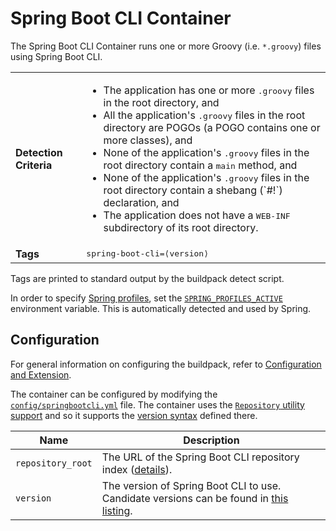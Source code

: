 # Spring Boot CLI Container
The Spring Boot CLI Container runs one or more Groovy (i.e. `*.groovy`) files using Spring Boot CLI.

<table>
  <tr>
    <td><strong>Detection Criteria</strong></td>
    <td><ul>
      <li>The application has one or more <tt>.groovy</tt> files in the root directory, and</li>
      <li>All the application's <tt>.groovy</tt> files in the root directory are POGOs (a POGO contains one or more classes), and</li>
      <li>None of the application's <tt>.groovy</tt> files in the root directory contain a <tt>main</tt> method, and</li>
      <li>None of the application's <tt>.groovy</tt> files in the root directory contain a shebang (`#!`) declaration, and</li>
      <li>The application does not have a <tt>WEB-INF</tt> subdirectory of its root directory.</li>
    </ul></td>
  </tr>
  <tr>
    <td><strong>Tags</strong></td><td><tt>spring-boot-cli=&lang;version&rang;</tt></td>
  </tr>
</table>
Tags are printed to standard output by the buildpack detect script.

In order to specify [Spring profiles][], set the [`SPRING_PROFILES_ACTIVE`][] environment variable.  This is automatically detected and used by Spring.

## Configuration
For general information on configuring the buildpack, refer to [Configuration and Extension][].

The container can be configured by modifying the [`config/springbootcli.yml`][] file.  The container uses the [`Repository` utility support][repositories] and so it supports the [version syntax][] defined there.

| Name | Description
| ---- | -----------
| `repository_root` | The URL of the Spring Boot CLI repository index ([details][repositories]).
| `version` | The version of Spring Boot CLI to use. Candidate versions can be found in [this listing][].

[Configuration and Extension]: ../README.md#Configuration-and-Extension
[`config/springbootcli.yml`]: ../config/springbootcli.yml
[repositories]: util-repositories.md
[Spring profiles]:http://blog.springsource.com/2011/02/14/spring-3-1-m1-introducing-profile/
[`SPRING_PROFILES_ACTIVE`]: http://static.springsource.org/spring/docs/3.1.x/javadoc-api/org/springframework/core/env/AbstractEnvironment.html#ACTIVE_PROFILES_PROPERTY_NAME
[this listing]: http://download.pivotal.io.s3.amazonaws.com/spring-boot-cli/index.yml
[version syntax]: util-repositories.md#version-syntax-and-ordering
